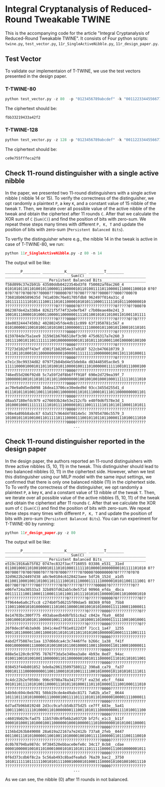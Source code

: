 
# Integral Cryptanalysis of Reduced-Round Tweakable TWINE
This is the accompanying code for the article "Integral Cryptanalysis of Reduced-Round Tweakable TWINE". It consists of Four python scripts: `twine.py`, `test_vector.py`, `11r_SingleActiveNibble.py`, `11r_design_paper.py`.

## Test Vector
To validate our implementaion of T-TWINE, we use the test vectors presented in the design paper.
### T-TWINE-80
```py
python test_vector.py -z 80  -p "0123456789abcdef" -k "00112233445566778899" -t "fedcba9876543210"
```
The ciphertext should be:
```
fbb33219433a42f2
```
### T-TWINE-128
```py
python test_vector.py -z 128 -p "0123456789abcdef" -k "00112233445566778899aabbccddeeff" -t "fedcba9876543210"
```
The ciphertext should be:
```
ce9e755fffeca2f8
```
## Check 11-round distinguisher with a single active nibble
In the paper, we presented two 11-round distinguishers with a single active nibble ( nibble 14 or 15). To verify the correctness of the distinguisher, we opt randomly a plaintext `P`, a key `K`, and a constant value of 15 nibble of the tweak `T`. Then, we iterate over all possible value of the active nibble of the tweak and obtain the ciphertext after 11 rounds `C`. After that we calculate the XOR sum of `C` (`Sum(C)`) and find the position of bits with zero-sum. We repeat these steps many times with different `P, K, T` and update the position of bits with zero-sum (`Persistent Balanced Bits`). 

To verfiy the distinguisher where e.g., the nibble 14 in the tweak is active in case of T-TWINE-80, we run:
```py
python 11r_SingleActiveNibble.py -z 80 -n 14
```
The output will be like:
```
_______P________ __________K_________ _______T________ ______________________________Sum(C)____________________________ ____________________Persistent Balanced Bits____________________
f58d099c37e2b91b 43580ddb0422354bd3f8 f50082af0ac260_4 0101010110110100101100001110000010110100111101100001110001100010 0?0?0?0??0??0?00?0??0000???00000?0??0?00????0??0000???000??000?0
736818b06589635d 741a030c76e81705fdb8 962497f014a31c_d 1011111111101011110011101011000010101011100011111101011100000010 ???????????????????????0????0000?0????????????????0?????0??000?0
862307de42a338b4 82621f5f74f32e0efb47 c7b08eae48e241_3 1001011100001010001100001100000011110110010101101001101001101111 ???????????????????????0????0000??????????????????0?????0??0????
18e00324447450b2 40280245fde4db11c099 63f1950781c567_e 0101000001100101001101010011000000111110000101100101100010110101 ????????????????????????????0000??????????????????0?????????????
6159784de75a1ee9 3159d1b6766518ef3c90 475d6317a7e260_3 1011110010110111111110010000000001011010111010001100100000100100 ????????????????????????????0000??????????????????0?????????????
77273d102dff43ef d301f1b82054e37a9187 522cb476610739_3 0111011010001011000000000010000011111111100000001001101110100011 ????????????????????????????0000??????????????????0?????????????
e7e1c3bc99334d82 0797f2b84bd4e55deb8a d83448505ac8e5_9 1111100001000101101101001011000010011101000000111110010111000100 ????????????????????????????0000????????????????????????????????
746ed55d206f92d8 5c7a59f2df8b6fff918f 690e2d729ea39f_7 1000000100101101011011011000000001001001001000100011111110111010 ????????????????????????????0000????????????????????????????????
ac70e9a0d5edb098 16dea13706ce30eded9d 93cc3455d255d1_d 0111010110100110011101001100000011010111000101110110000000001101 ????????????????????????????0000????????????????????????????????
d8aa57180efdc979 e276693b24e53e212cfb e40f0d6f578e3d_1 1010001000111111111101011110000010111001111110110110110001101011 ????????????????????????????0000????????????????????????????????
c98e4a89bb8abc67 63a517c964d4f8814e5c 397054786c5579_3 1010010110100100110111110111000011100101101101100001110100111010 ????????????????????????????0000????????????????????????????????
                               ...                 
```

## Check 11-round distinguisher reported in the design paper
In the design paper, the authors reported an 11-round distinguishers with three active nibbles (5, 10, 11) in the tweak. This distinguisher should lead to two balanced nibbles (0, 11) in the ciphertext side. However, when we test this distinguisher using our MILP model with the same input settings, we confirmed that there is only one balanced nibble (11) in the ciphertext side. To To verify the correctness of the distinguisher, we opt randomly a plaintext `P`, a key `K`, and a constant value of 13 nibble of the tweak `T`. Then, we iterate over all possible value of the active nibbles (5, 10, 11) of the tweak and obtain the ciphertext after 11 rounds `C`. After that we calculate the XOR sum of `C` (`Sum(C)`) and find the position of bits with zero-sum. We repeat these steps many times with different `P, K, T` and update the position of bits with zero-sum (`Persistent Balanced Bits`). You can run experiment for T-TWINE-80 by running:
```py
python 11r_design_paper.py -z 80
```
The output will be like:
```
_______P________ __________K_________ _______T________ ______________________________Sum(C)____________________________ ____________________Persistent Balanced Bits____________________
e519c1916ab75f82 0747ec832f3acf716055 03386_e531__31ed 0110010001101001000101110101000111111010000100000000101111101010 0??00?000??0?00?000?0???0?0?000??????0?0000?00000000?0?????0?0?0
32d9622b24497d38 a8c9e0104c6128423aee 5df26_152d__a1d5 0110011000100110100110111110010111000011111100000101011001111001 0??00??00??0?????00?????????0?0??????0??????00000?0??????????0??
e06fe724a30533a3 32b893fd62ab5c0e571d 90966_efda__4bca 0011111110011000111000111011001101111010101100000100110100001010 0???????????????????????????0????????0??????00000?0??????????0??
7f9644e6a0c2fcc8 c274b0f5d6215f09dae5 88369_0f60__75b8 1100110001010100000011101001100001001001010100001111100011000011 ?????????????????????????????????????0??????0000?????????????0??
8e14703bc300f775 493abaedb4d6fb51c6a2 c042e_f6a9__603d 1001000101001011000001001110101111101000110100001111110010010001 ?????????????????????????????????????0??????0000?????????????0??
26f0dec8f4b3a9d6 1041c4ed7f81e0122d3f 71cc1_1a47__1255 0001101100001100110001011010110110110101001000000100011111001111 ????????????????????????????????????????????0000????????????????
4abd2f75087ec1aa 137d66dca4c3c7446ffe b266c_1a38__f41f 0001000000011100001010010010110010000110011000001101100010000011 ????????????????????????????????????????????0000????????????????
888e5e120c0c9795 78767f3da5e340ea3a8e 4b93e_0ed7__94ac 0100110010100100110000001101100000010010111000001110101101011001 ????????????????????????????????????????????0000????????????????
038453f44b801852 bde8a206135097580112 390a8_ca79__fa37 0001011110000000001100110001010100111110010100001011010101111011 ????????????????????????????????????????????0000????????????????
3c4dc22b2ef0598c 996c9708a78a34177f1f ea23d_e6cf__fd44 0010110111101010011000011101011010001110110100001111001000111010 ????????????????????????????????????????????0000????????????????
b4b9dc694c0eb701 50bb19cde4e49abc8171 7a02b_a5e7__0644 1011101110101000001110000100111101111010110100000100001111000011 ????????????????????????????????????????????0000????????????????
6d7ad7b96b819248 2d3cc9cafcb54b375d25 ce7ff_683e__5a41 1001110011111010000110100000001110011010111000000001111010011100 ????????????????????????????????????????????0000????????????????
c46019b029cfad75 11b57d0c0fb6b2a93720 bf2fc_e1c3__b11f 0000101000110100010011000000100010000011101000000010101001100001 ????????????????????????????????????????????0000????????????????
1156bd263b849008 28a619a22167a7e2412b 737a8_2feb__0447 0011001110101000001100100110100001001001111100000110111001110010 ????????????????????????????????????????????0000????????????????
dc0b78794ba987dc 9f384520ebbace0efe0c 34c17_8cb8__cdae 0000100000100101101000100010101101011101111100001110010000001011 ????????????????????????????????????????????0000????????????????
0f6d373cdb6f8c2a 5c56ab493c8badfea8a5 76a39_bac2__3750 1010111111011111100101011110001000010100011100001010010010011110 ????????????????????????????????????????????0000????????????????
                               ...                 
```

As we can see, the nibble (0) after 11 rounds in not balanced.


